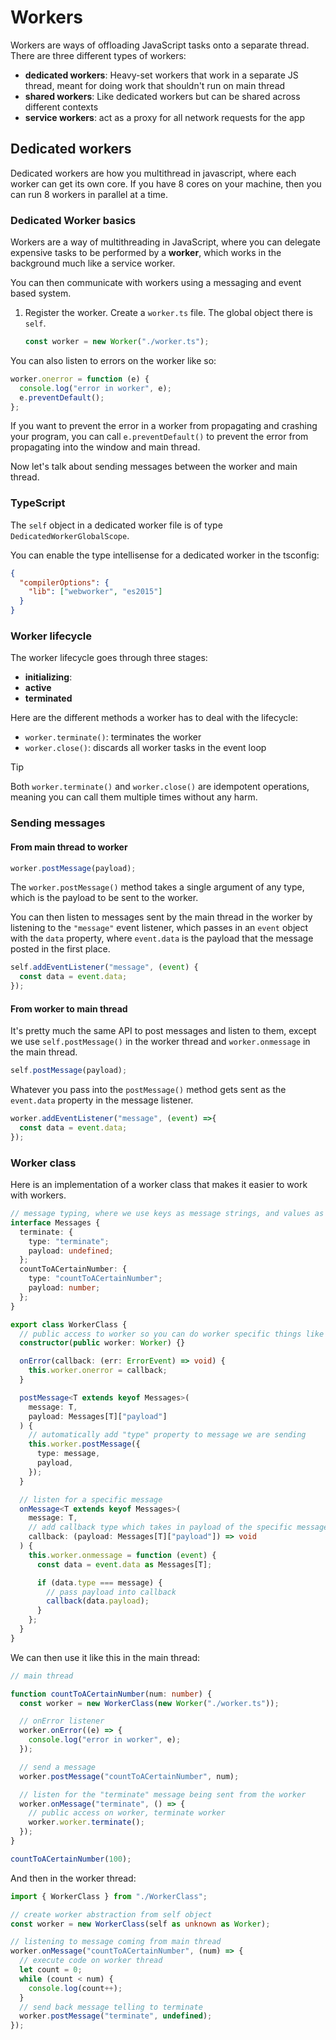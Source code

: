 # Workers

Workers are ways of offloading JavaScript tasks onto a separate thread. There are three different types of workers:

- **dedicated workers**: Heavy-set workers that work in a separate JS thread, meant for doing work that shouldn't run on main thread
- **shared workers**: Like dedicated workers but can be shared across different contexts
- **service workers**: act as a proxy for all network requests for the app

## Dedicated workers

Dedicated workers are how you multithread in javascript, where each worker can get its own core. If you have 8 cores on your machine, then you can run 8 workers in parallel at a time. 
### Dedicated Worker basics

Workers are a way of multithreading in JavaScript, where you can delegate expensive tasks to be performed by a **worker**, which works in the background much like a service worker.

You can then communicate with workers using a messaging and event based system.

1. Register the worker. Create a `worker.ts` file. The global object there is `self`.

   ```js
   const worker = new Worker("./worker.ts");
   ```

You can also listen to errors on the worker like so:

```ts
worker.onerror = function (e) {
  console.log("error in worker", e);
  e.preventDefault();
};
```

If you want to prevent the error in a worker from propagating and crashing your program, you can call `e.preventDefault()` to prevent the error from propagating into the window and main thread.

Now let's talk about sending messages between the worker and main thread.

### TypeScript

The `self` object in a dedicated worker file is of type `DedicatedWorkerGlobalScope`.

You can enable the type intellisense for a dedicated worker in the tsconfig: 

```json
{
  "compilerOptions": {
    "lib": ["webworker", "es2015"]
  }
}
```

### Worker lifecycle

The worker lifecycle goes through three stages:

- **initializing**:
- **active**
- **terminated**

Here are the different methods a worker has to deal with the lifecycle: 

- `worker.terminate()`: terminates the worker
- `worker.close()`: discards all worker tasks in the event loop


> [!TIP] 
> Both `worker.terminate()` and `worker.close()` are idempotent operations, meaning you can call them multiple times without any harm.


### Sending messages

#### From main thread to worker

```ts title="main.ts"
worker.postMessage(payload);
```

The `worker.postMessage()` method takes a single argument of any type, which is the payload to be sent to the worker.

You can then listen to messages sent by the main thread in the worker by listening to the `"message"` event listener, which passes in an `event` object with the `data` property, where `event.data` is the payload that the message posted in the first place.

```ts title="worker.ts"
self.addEventListener("message", (event) {
  const data = event.data;
});
```

#### From worker to main thread

It's pretty much the same API to post messages and listen to them, except we use `self.postMessage()` in the worker thread and `worker.onmessage` in the main thread.

```ts title="worker.ts"
self.postMessage(payload);
```

Whatever you pass into the `postMessage()` method gets sent as the `event.data` property in the message listener.

```ts title="main.ts"
worker.addEventListener("message", (event) =>{
  const data = event.data;
});
```

### Worker class

Here is an implementation of a worker class that makes it easier to work with workers.

```ts
// message typing, where we use keys as message strings, and values as the payload
interface Messages {
  terminate: {
    type: "terminate";
    payload: undefined;
  };
  countToACertainNumber: {
    type: "countToACertainNumber";
    payload: number;
  };
}

export class WorkerClass {
  // public access to worker so you can do worker specific things like worker.terminate()
  constructor(public worker: Worker) {}

  onError(callback: (err: ErrorEvent) => void) {
    this.worker.onerror = callback;
  }

  postMessage<T extends keyof Messages>(
    message: T,
    payload: Messages[T]["payload"]
  ) {
    // automatically add "type" property to message we are sending
    this.worker.postMessage({
      type: message,
      payload,
    });
  }

  // listen for a specific message
  onMessage<T extends keyof Messages>(
    message: T,
    // add callback type which takes in payload of the specific message we are listening on
    callback: (payload: Messages[T]["payload"]) => void
  ) {
    this.worker.onmessage = function (event) {
      const data = event.data as Messages[T];

      if (data.type === message) {
        // pass payload into callback
        callback(data.payload);
      }
    };
  }
}
```

We can then use it like this in the main thread:

```ts
// main thread

function countToACertainNumber(num: number) {
  const worker = new WorkerClass(new Worker("./worker.ts"));

  // onError listener
  worker.onError((e) => {
    console.log("error in worker", e);
  });

  // send a message
  worker.postMessage("countToACertainNumber", num);

  // listen for the "terminate" message being sent from the worker
  worker.onMessage("terminate", () => {
    // public access on worker, terminate worker
    worker.worker.terminate();
  });
}

countToACertainNumber(100);
```

And then in the worker thread:

```ts
import { WorkerClass } from "./WorkerClass";

// create worker abstraction from self object
const worker = new WorkerClass(self as unknown as Worker);

// listening to message coming from main thread
worker.onMessage("countToACertainNumber", (num) => {
  // execute code on worker thread
  let count = 0;
  while (count < num) {
    console.log(count++);
  }
  // send back message telling to terminate
  worker.postMessage("terminate", undefined);
});
```
